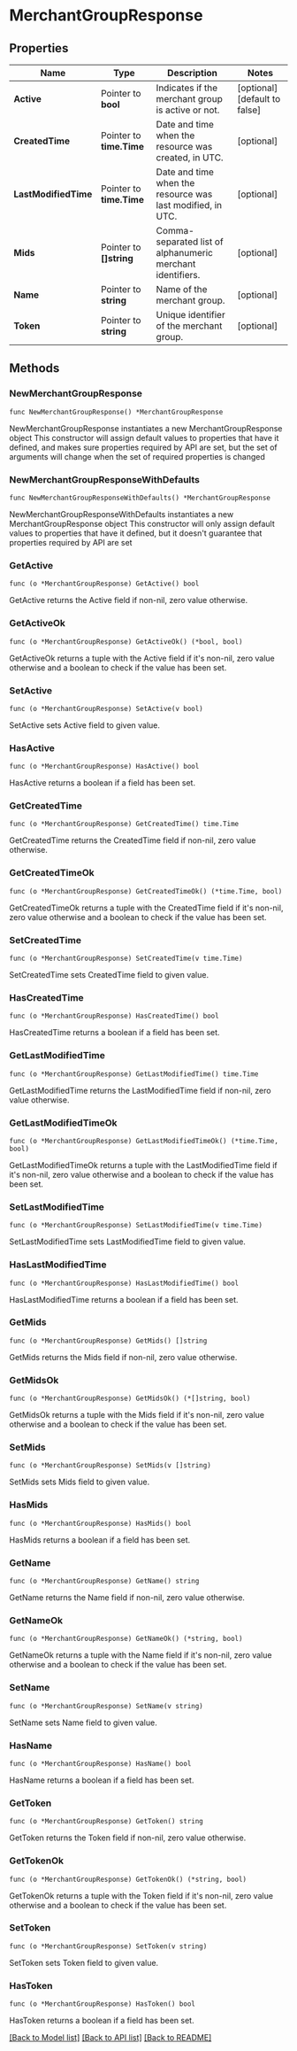 # MerchantGroupResponse

## Properties

Name | Type | Description | Notes
------------ | ------------- | ------------- | -------------
**Active** | Pointer to **bool** | Indicates if the merchant group is active or not. | [optional] [default to false]
**CreatedTime** | Pointer to **time.Time** | Date and time when the resource was created, in UTC. | [optional] 
**LastModifiedTime** | Pointer to **time.Time** | Date and time when the resource was last modified, in UTC. | [optional] 
**Mids** | Pointer to **[]string** | Comma-separated list of alphanumeric merchant identifiers. | [optional] 
**Name** | Pointer to **string** | Name of the merchant group. | [optional] 
**Token** | Pointer to **string** | Unique identifier of the merchant group. | [optional] 

## Methods

### NewMerchantGroupResponse

`func NewMerchantGroupResponse() *MerchantGroupResponse`

NewMerchantGroupResponse instantiates a new MerchantGroupResponse object
This constructor will assign default values to properties that have it defined,
and makes sure properties required by API are set, but the set of arguments
will change when the set of required properties is changed

### NewMerchantGroupResponseWithDefaults

`func NewMerchantGroupResponseWithDefaults() *MerchantGroupResponse`

NewMerchantGroupResponseWithDefaults instantiates a new MerchantGroupResponse object
This constructor will only assign default values to properties that have it defined,
but it doesn't guarantee that properties required by API are set

### GetActive

`func (o *MerchantGroupResponse) GetActive() bool`

GetActive returns the Active field if non-nil, zero value otherwise.

### GetActiveOk

`func (o *MerchantGroupResponse) GetActiveOk() (*bool, bool)`

GetActiveOk returns a tuple with the Active field if it's non-nil, zero value otherwise
and a boolean to check if the value has been set.

### SetActive

`func (o *MerchantGroupResponse) SetActive(v bool)`

SetActive sets Active field to given value.

### HasActive

`func (o *MerchantGroupResponse) HasActive() bool`

HasActive returns a boolean if a field has been set.

### GetCreatedTime

`func (o *MerchantGroupResponse) GetCreatedTime() time.Time`

GetCreatedTime returns the CreatedTime field if non-nil, zero value otherwise.

### GetCreatedTimeOk

`func (o *MerchantGroupResponse) GetCreatedTimeOk() (*time.Time, bool)`

GetCreatedTimeOk returns a tuple with the CreatedTime field if it's non-nil, zero value otherwise
and a boolean to check if the value has been set.

### SetCreatedTime

`func (o *MerchantGroupResponse) SetCreatedTime(v time.Time)`

SetCreatedTime sets CreatedTime field to given value.

### HasCreatedTime

`func (o *MerchantGroupResponse) HasCreatedTime() bool`

HasCreatedTime returns a boolean if a field has been set.

### GetLastModifiedTime

`func (o *MerchantGroupResponse) GetLastModifiedTime() time.Time`

GetLastModifiedTime returns the LastModifiedTime field if non-nil, zero value otherwise.

### GetLastModifiedTimeOk

`func (o *MerchantGroupResponse) GetLastModifiedTimeOk() (*time.Time, bool)`

GetLastModifiedTimeOk returns a tuple with the LastModifiedTime field if it's non-nil, zero value otherwise
and a boolean to check if the value has been set.

### SetLastModifiedTime

`func (o *MerchantGroupResponse) SetLastModifiedTime(v time.Time)`

SetLastModifiedTime sets LastModifiedTime field to given value.

### HasLastModifiedTime

`func (o *MerchantGroupResponse) HasLastModifiedTime() bool`

HasLastModifiedTime returns a boolean if a field has been set.

### GetMids

`func (o *MerchantGroupResponse) GetMids() []string`

GetMids returns the Mids field if non-nil, zero value otherwise.

### GetMidsOk

`func (o *MerchantGroupResponse) GetMidsOk() (*[]string, bool)`

GetMidsOk returns a tuple with the Mids field if it's non-nil, zero value otherwise
and a boolean to check if the value has been set.

### SetMids

`func (o *MerchantGroupResponse) SetMids(v []string)`

SetMids sets Mids field to given value.

### HasMids

`func (o *MerchantGroupResponse) HasMids() bool`

HasMids returns a boolean if a field has been set.

### GetName

`func (o *MerchantGroupResponse) GetName() string`

GetName returns the Name field if non-nil, zero value otherwise.

### GetNameOk

`func (o *MerchantGroupResponse) GetNameOk() (*string, bool)`

GetNameOk returns a tuple with the Name field if it's non-nil, zero value otherwise
and a boolean to check if the value has been set.

### SetName

`func (o *MerchantGroupResponse) SetName(v string)`

SetName sets Name field to given value.

### HasName

`func (o *MerchantGroupResponse) HasName() bool`

HasName returns a boolean if a field has been set.

### GetToken

`func (o *MerchantGroupResponse) GetToken() string`

GetToken returns the Token field if non-nil, zero value otherwise.

### GetTokenOk

`func (o *MerchantGroupResponse) GetTokenOk() (*string, bool)`

GetTokenOk returns a tuple with the Token field if it's non-nil, zero value otherwise
and a boolean to check if the value has been set.

### SetToken

`func (o *MerchantGroupResponse) SetToken(v string)`

SetToken sets Token field to given value.

### HasToken

`func (o *MerchantGroupResponse) HasToken() bool`

HasToken returns a boolean if a field has been set.


[[Back to Model list]](../README.md#documentation-for-models) [[Back to API list]](../README.md#documentation-for-api-endpoints) [[Back to README]](../README.md)


